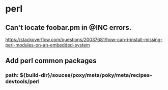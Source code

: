 # perl

## Can't locate foobar.pm in @INC errors.
https://stackoverflow.com/questions/20037681/how-can-i-install-missing-perl-modules-on-an-embedded-system

## Add perl common packages 
### path: ${build-dir}/souces/poxy/meta/poky/meta/recipes-devtools/perl
